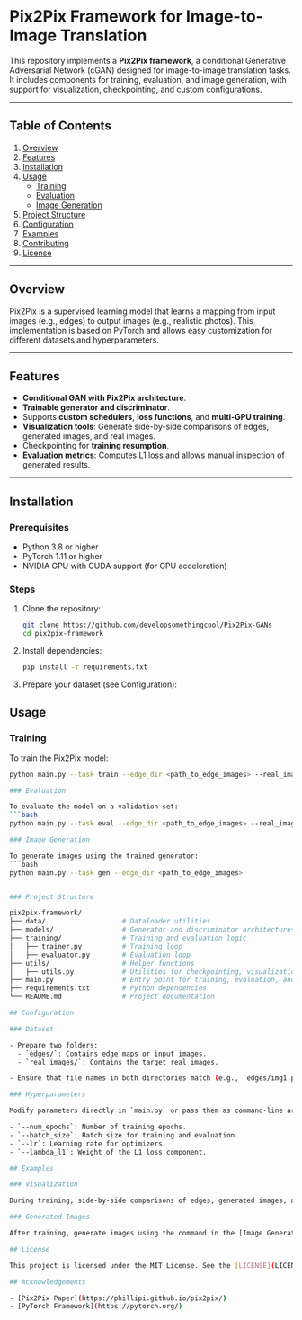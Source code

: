 # Pix2Pix Framework for Image-to-Image Translation

This repository implements a **Pix2Pix framework**, a conditional Generative Adversarial Network (cGAN) designed for image-to-image translation tasks. It includes components for training, evaluation, and image generation, with support for visualization, checkpointing, and custom configurations.

---

## Table of Contents
1. [Overview](#overview)
2. [Features](#features)
3. [Installation](#installation)
4. [Usage](#usage)
    - [Training](#training)
    - [Evaluation](#evaluation)
    - [Image Generation](#image-generation)
5. [Project Structure](#project-structure)
6. [Configuration](#configuration)
7. [Examples](#examples)
8. [Contributing](#contributing)
9. [License](#license)

---

## Overview

Pix2Pix is a supervised learning model that learns a mapping from input images (e.g., edges) to output images (e.g., realistic photos). This implementation is based on PyTorch and allows easy customization for different datasets and hyperparameters.

---

## Features

- **Conditional GAN with Pix2Pix architecture**.
- **Trainable generator and discriminator**.
- Supports **custom schedulers**, **loss functions**, and **multi-GPU training**.
- **Visualization tools**: Generate side-by-side comparisons of edges, generated images, and real images.
- Checkpointing for **training resumption**.
- **Evaluation metrics**: Computes L1 loss and allows manual inspection of generated results.

---

## Installation

### Prerequisites
- Python 3.8 or higher
- PyTorch 1.11 or higher
- NVIDIA GPU with CUDA support (for GPU acceleration)

### Steps
1. Clone the repository:
   ```bash
   git clone https://github.com/developsomethingcool/Pix2Pix-GANs
   cd pix2pix-framework

2. Install dependencies:
   ```bash
   pip install -r requirements.txt


3. Prepare your dataset (see Configuration):

## Usage

### Training

To train the Pix2Pix model:
```bash
python main.py --task train --edge_dir <path_to_edge_images> --real_image_dir <path_to_real_images>

### Evaluation

To evaluate the model on a validation set:
```bash
python main.py --task eval --edge_dir <path_to_edge_images> --real_image_dir <path_to_real_images>

### Image Generation

To generate images using the trained generator:
```bash
python main.py --task gen --edge_dir <path_to_edge_images>


### Project Structure

pix2pix-framework/
├── data/                   # Dataloader utilities
├── models/                 # Generator and discriminator architectures
├── training/               # Training and evaluation logic
│   ├── trainer.py          # Training loop
│   ├── evaluator.py        # Evaluation loop
├── utils/                  # Helper functions
│   ├── utils.py            # Utilities for checkpointing, visualization, etc.
├── main.py                 # Entry point for training, evaluation, and generation
├── requirements.txt        # Python dependencies
└── README.md               # Project documentation

## Configuration

### Dataset

- Prepare two folders:
  - `edges/`: Contains edge maps or input images.
  - `real_images/`: Contains the target real images.

- Ensure that file names in both directories match (e.g., `edges/img1.png` and `real_images/img1.png`).

### Hyperparameters

Modify parameters directly in `main.py` or pass them as command-line arguments:

- `--num_epochs`: Number of training epochs.
- `--batch_size`: Batch size for training and evaluation.
- `--lr`: Learning rate for optimizers.
- `--lambda_l1`: Weight of the L1 loss component.

## Examples

### Visualization

During training, side-by-side comparisons of edges, generated images, and real images are saved in the `visualization_results` directory.

### Generated Images

After training, generate images using the command in the [Image Generation](#image-generation) section. Results will be saved in the `generated_images` directory.

## License

This project is licensed under the MIT License. See the [LICENSE](LICENSE) file for details.

## Acknowledgements

- [Pix2Pix Paper](https://phillipi.github.io/pix2pix/)
- [PyTorch Framework](https://pytorch.org/)
